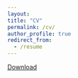 ```yaml
---
layout: 
title: "CV"
permalink: /cv/
author_profile: true
redirect_from:
  - /resume
---
```

[Download](../assets/js/CV_20250205.pdf)
